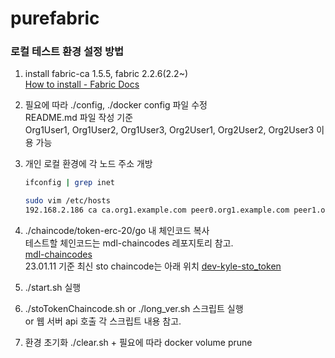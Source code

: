 # purefabric

### 로컬 테스트 환경 설정 방법

1. install fabric-ca 1.5.5, fabric 2.2.6(2.2~)   
[How to install - Fabric Docs](https://hyperledger-fabric.readthedocs.io/en/release-2.5/install.html)

2. 필요에 따라 ./config, ./docker config 파일 수정   
   README.md 파일 작성 기준    
   Org1User1, Org1User2, Org1User3, Org2User1, Org2User2, Org2User3 이용 가능

3. 개인 로컬 환경에 각 노드 주소 개방
    ```bash
    ifconfig | grep inet
    ```
    ```bash
    sudo vim /etc/hosts
    192.168.2.186 ca ca.org1.example.com peer0.org1.example.com peer1.org1.example.com peer2.org1.example.com orderer0.example.com orderer1.example.com orderer2.example.com peer0 peer1 peer2 orderer0 orderer1 orderer2 cli ca_org1 ca_org2 ca_orderer users orderer peer peer0 ca ca-org1 ca-org2 ca-orderer orderer.example.com peer0.org1.example.com peer0.org2.example.com ca.org1.example.com ca.org2.example.com
    ```

4. ./chaincode/token-erc-20/go 내 체인코드 복사   
    테스트할 체인코드는 mdl-chaincodes 레포지토리 참고.   
    [mdl-chaincodes](https://github.com/the-medium-tech/mdl-chaincodes)   
    23.01.11 기준 최신 sto chaincode는 아래 위치 [dev-kyle-sto_token](https://github.com/the-medium-tech/mdl-chaincodes/tree/develop-kyle-sto_token)

5. ./start.sh 실행
6. ./stoTokenChaincode.sh or ./long_ver.sh 스크립트 실행   
   or 웹 서버 api 호출
    각 스크립트 내용 참고.
7. 환경 초기화 ./clear.sh + 필요에 따라 docker volume prune
